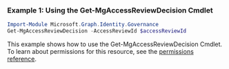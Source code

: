 ### Example 1: Using the Get-MgAccessReviewDecision Cmdlet
```powershell
Import-Module Microsoft.Graph.Identity.Governance
Get-MgAccessReviewDecision -AccessReviewId $accessReviewId
```
This example shows how to use the Get-MgAccessReviewDecision Cmdlet.
To learn about permissions for this resource, see the [permissions reference](/graph/permissions-reference).
